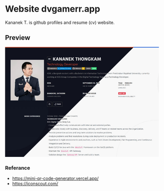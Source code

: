 # Website dvgamerr.app

Kananek T. is github profiles and resume (cv) website.

## Preview

![dark-light.jpg](./docs/dark-light.jpg)

### Referance

- https://mini-qr-code-generator.vercel.app/
- https://iconscout.com/
